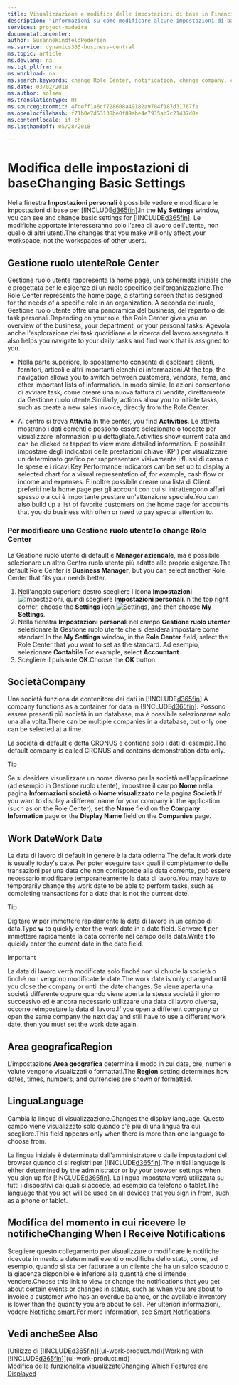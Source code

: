 ```yaml
---
title: Visualizzazione e modifica delle impostazioni di base in Financials | Documenti Microsoft
description: "Informazioni su come modificare alcune impostazioni di base in Financials, ad esempio, la Gestione ruolo utente, la società o la data di lavoro."
services: project-madeira
documentationcenter: 
author: SusanneWindfeldPedersen
ms.service: dynamics365-business-central
ms.topic: article
ms.devlang: na
ms.tgt_pltfrm: na
ms.workload: na
ms.search.keywords: change Role Center, notification, change company, change work date
ms.date: 03/02/2018
ms.author: solsen
ms.translationtype: HT
ms.sourcegitcommit: 4fceff1a6cf728608a49182a9704f187d31767fe
ms.openlocfilehash: f71b0e7d53138be0f89abe4e7935ab7c21437d8e
ms.contentlocale: it-ch
ms.lasthandoff: 05/28/2018

---
```

# <a name="changing-basic-settings"></a><span data-ttu-id="516dc-103">Modifica delle impostazioni di base</span><span class="sxs-lookup"><span data-stu-id="516dc-103">Changing Basic Settings</span></span>
<span data-ttu-id="516dc-104">Nella finestra **Impostazioni personali** è possibile vedere e modificare le impostazioni di base per [!INCLUDE[d365fin](includes/d365fin_md.md)].</span><span class="sxs-lookup"><span data-stu-id="516dc-104">In the **My Settings** window, you can see and change basic settings for [!INCLUDE[d365fin](includes/d365fin_md.md)].</span></span> <span data-ttu-id="516dc-105">Le modifiche apportate interesseranno solo l'area di lavoro dell'utente, non quello di altri utenti.</span><span class="sxs-lookup"><span data-stu-id="516dc-105">The changes that you make will only affect your workspace; not the workspaces of other users.</span></span>  

## <a name="role-center"></a><span data-ttu-id="516dc-106">Gestione ruolo utente</span><span class="sxs-lookup"><span data-stu-id="516dc-106">Role Center</span></span>
<span data-ttu-id="516dc-107">Gestione ruolo utente rappresenta la home page, una schermata iniziale che è progettata per le esigenze di un ruolo specifico dell'organizzazione.</span><span class="sxs-lookup"><span data-stu-id="516dc-107">The Role Center represents the home page, a starting screen that is designed for the needs of a specific role in an organization.</span></span> <span data-ttu-id="516dc-108">A seconda del ruolo, Gestione ruolo utente offre una panoramica del business, del reparto o dei task personali.</span><span class="sxs-lookup"><span data-stu-id="516dc-108">Depending on your role, the Role Center gives you an overview of the business, your department, or your personal tasks.</span></span> <span data-ttu-id="516dc-109">Agevola anche l'esplorazione dei task quotidiane e la ricerca del lavoro assegnato.</span><span class="sxs-lookup"><span data-stu-id="516dc-109">It also helps you navigate to your daily tasks and find work that is assigned to you.</span></span>

-   <span data-ttu-id="516dc-110">Nella parte superiore, lo spostamento consente di esplorare clienti, fornitori, articoli e altri importanti elenchi di informazioni.</span><span class="sxs-lookup"><span data-stu-id="516dc-110">At the top, the navigation allows you to switch between customers, vendors, items, and other important lists of information.</span></span> <span data-ttu-id="516dc-111">In modo simile, le azioni consentono di avviare task, come creare una nuova fattura di vendita, direttamente da Gestione ruolo utente.</span><span class="sxs-lookup"><span data-stu-id="516dc-111">Similarly, actions allow you to initiate tasks, such as create a new sales invoice, directly from the Role Center.</span></span>

-   <span data-ttu-id="516dc-112">Al centro si trova **Attività**.</span><span class="sxs-lookup"><span data-stu-id="516dc-112">In the center, you find **Activities**.</span></span> <span data-ttu-id="516dc-113">Le attività mostrano i dati correnti e possono essere selezionate o toccate per visualizzare informazioni più dettagliate.</span><span class="sxs-lookup"><span data-stu-id="516dc-113">Activities show current data and can be clicked or tapped to view more detailed information.</span></span> <span data-ttu-id="516dc-114">È possibile impostare degli indicatori delle prestazioni chiave (KPI) per visualizzare un determinato grafico per rappresentare visivamente i flussi di cassa o le spese e i ricavi.</span><span class="sxs-lookup"><span data-stu-id="516dc-114">Key Performance Indicators can be set up to display a selected chart for a visual representation of, for example, cash flow or income and expenses.</span></span> <span data-ttu-id="516dc-115">È inoltre possibile creare una lista di Clienti preferiti nella home page per gli account con cui si intrattengono affari spesso o a cui è importante prestare un'attenzione speciale.</span><span class="sxs-lookup"><span data-stu-id="516dc-115">You can also build up a list of favorite customers on the home page for accounts that you do business with often or need to pay special attention to.</span></span>

### <a name="to-change-role-center"></a><span data-ttu-id="516dc-116">Per modificare una Gestione ruolo utente</span><span class="sxs-lookup"><span data-stu-id="516dc-116">To change Role Center</span></span>
<span data-ttu-id="516dc-117">La Gestione ruolo utente di default è **Manager aziendale**, ma è possibile selezionare un altro Centro ruolo utente più adatto alle proprie esigenze.</span><span class="sxs-lookup"><span data-stu-id="516dc-117">The default Role Center is **Business Manager**, but you can select another Role Center that fits your needs better.</span></span>
1. <span data-ttu-id="516dc-118">Nell'angolo superiore destro scegliere l'icona **Impostazioni** ![Impostazioni](media/ui-experience/settings_icon_small.png "icona Impostazioni per Gestione ruolo utente"), quindi scegliere **Impostazioni personali**.</span><span class="sxs-lookup"><span data-stu-id="516dc-118">In the top right corner, choose the **Settings** icon ![Settings](media/ui-experience/settings_icon_small.png "Settings icon for role center"), and then choose **My Settings**.</span></span>
2. <span data-ttu-id="516dc-119">Nella fienstra **Impostazioni personali** nel campo **Gestione ruolo utenter** selezionare la Gestione ruolo utente che si desidera impostare come standard.</span><span class="sxs-lookup"><span data-stu-id="516dc-119">In the **My Settings** window, in the **Role Center** field, select the Role Center that you want to set as the standard.</span></span> <span data-ttu-id="516dc-120">Ad esempio, selezionare **Contabile**.</span><span class="sxs-lookup"><span data-stu-id="516dc-120">For example, select **Accountant**.</span></span>
3. <span data-ttu-id="516dc-121">Scegliere il pulsante **OK**.</span><span class="sxs-lookup"><span data-stu-id="516dc-121">Choose the **OK** button.</span></span>

## <a name="company"></a><span data-ttu-id="516dc-122">Società</span><span class="sxs-lookup"><span data-stu-id="516dc-122">Company</span></span>
<span data-ttu-id="516dc-123">Una società funziona da contenitore dei dati in [!INCLUDE[d365fin](includes/d365fin_md.md)].</span><span class="sxs-lookup"><span data-stu-id="516dc-123">A company functions as a container for data in [!INCLUDE[d365fin](includes/d365fin_md.md)].</span></span> <span data-ttu-id="516dc-124">Possono essere presenti più società in un database, ma è possibile selezionarne solo una alla volta.</span><span class="sxs-lookup"><span data-stu-id="516dc-124">There can be multiple companies in a database, but only one can be selected at a time.</span></span>

<span data-ttu-id="516dc-125">La società di default è detta CRONUS e contiene solo i dati di esempio.</span><span class="sxs-lookup"><span data-stu-id="516dc-125">The default company is called CRONUS and contains demonstration data only.</span></span>

> [!TIP]  
>   <span data-ttu-id="516dc-126">Se si desidera visualizzare un nome diverso per la società nell'applicazione (ad esempio in Gestione ruolo utente), impostare il campo **Nome** nella pagina **Informazioni società** o **Nome visualizzato** nella pagina **Società**.</span><span class="sxs-lookup"><span data-stu-id="516dc-126">If you want to display a different name for your company in the application (such as on the Role Center), set the **Name** field on the **Company Information** page or the **Display Name** field on the **Companies** page.</span></span>  

## <a name="work-date"></a><span data-ttu-id="516dc-127">Work Date</span><span class="sxs-lookup"><span data-stu-id="516dc-127">Work Date</span></span>
<span data-ttu-id="516dc-128">La data di lavoro di default in genere è la data odierna.</span><span class="sxs-lookup"><span data-stu-id="516dc-128">The default work date is usually today's date.</span></span> <span data-ttu-id="516dc-129">Per poter eseguire task quali il completamento delle transazioni per una data che non corrisponde alla data corrente, può essere necessario modificare temporaneamente la data di lavoro.</span><span class="sxs-lookup"><span data-stu-id="516dc-129">You may have to temporarily change the work date to be able to perform tasks, such as completing transactions for a date that is not the current date.</span></span>

> [!TIP]  
>   <span data-ttu-id="516dc-130">Digitare **w** per immettere rapidamente la data di lavoro in un campo di data.</span><span class="sxs-lookup"><span data-stu-id="516dc-130">Type **w** to quickly enter the work date in a date field.</span></span> <span data-ttu-id="516dc-131">Scrivere **t** per immettere rapidamente la data corrente nel campo della data.</span><span class="sxs-lookup"><span data-stu-id="516dc-131">Write **t** to quickly enter the current date in the date field.</span></span>

> [!IMPORTANT]  
>   <span data-ttu-id="516dc-132">La data di lavoro verrà modificata solo finché non si chiude la società o finché non vengono modificate le date.</span><span class="sxs-lookup"><span data-stu-id="516dc-132">The work date is only changed until you close the company or until the date changes.</span></span> <span data-ttu-id="516dc-133">Se viene aperta una società differente oppure quando viene aperta la stessa società il giorno successivo ed è ancora necessario utilizzare una data di lavoro diversa, occorre reimpostare la data di lavoro.</span><span class="sxs-lookup"><span data-stu-id="516dc-133">If you open a different company or open the same company the next day and still have to use a different work date, then you must set the work date again.</span></span>

## <a name="region"></a><span data-ttu-id="516dc-134">Area geografica</span><span class="sxs-lookup"><span data-stu-id="516dc-134">Region</span></span>
<span data-ttu-id="516dc-135">L'impostazione **Area geografica** determina il modo in cui date, ore, numeri e valute vengono visualizzati o formattati.</span><span class="sxs-lookup"><span data-stu-id="516dc-135">The **Region** setting determines how dates, times, numbers, and currencies are shown or formatted.</span></span>   


## <a name="language"></a><span data-ttu-id="516dc-136">Lingua</span><span class="sxs-lookup"><span data-stu-id="516dc-136">Language</span></span>
<span data-ttu-id="516dc-137">Cambia la lingua di visualizzazione.</span><span class="sxs-lookup"><span data-stu-id="516dc-137">Changes the display language.</span></span> <span data-ttu-id="516dc-138">Questo campo viene visualizzato solo quando c'è più di una lingua tra cui scegliere.</span><span class="sxs-lookup"><span data-stu-id="516dc-138">This field appears only when there is more than one language to choose from.</span></span> 

<span data-ttu-id="516dc-139">La lingua iniziale è determinata dall'amministratore o dalle impostazioni del browser quando ci si registri per [!INCLUDE[d365fin](includes/d365fin_md.md)].</span><span class="sxs-lookup"><span data-stu-id="516dc-139">The initial language is either determined by the administrator or by your browser settings when you sign up for [!INCLUDE[d365fin](includes/d365fin_md.md)].</span></span> <span data-ttu-id="516dc-140">La lingua impostata verrà utilizzata su tutti i dispositivi dai quali si accede, ad esempio da telefono o tablet.</span><span class="sxs-lookup"><span data-stu-id="516dc-140">The language that you set will be used on all devices that you sign in from, such as a phone or tablet.</span></span> 

## <a name="changing-when-i-receive-notifications"></a><span data-ttu-id="516dc-141">Modifica del momento in cui ricevere le notifiche</span><span class="sxs-lookup"><span data-stu-id="516dc-141">Changing When I Receive Notifications</span></span>
<span data-ttu-id="516dc-142">Scegliere questo collegamento per visualizzare o modificare le notifiche ricevute in merito a determinati eventi o modifiche dello stato, come, ad esempio, quando si sta per fatturare a un cliente che ha un saldo scaduto o la giacenza disponibile è inferiore alla quantità che si intende vendere.</span><span class="sxs-lookup"><span data-stu-id="516dc-142">Choose this link to view or change the notifications that you get about certain events or changes in status, such as when you are about to invoice a customer who has an overdue balance, or the available inventory is lower than the quantity you are about to sell.</span></span> <span data-ttu-id="516dc-143">Per ulteriori informazioni, vedere [Notifiche smart](ui-smart-notifications.md).</span><span class="sxs-lookup"><span data-stu-id="516dc-143">For more information, see [Smart Notifications](ui-smart-notifications.md).</span></span>

## <a name="see-also"></a><span data-ttu-id="516dc-144">Vedi anche</span><span class="sxs-lookup"><span data-stu-id="516dc-144">See Also</span></span>
<span data-ttu-id="516dc-145">[Utilizzo di [!INCLUDE[d365fin](includes/d365fin_md.md)]](ui-work-product.md)</span><span class="sxs-lookup"><span data-stu-id="516dc-145">[Working with [!INCLUDE[d365fin](includes/d365fin_md.md)]](ui-work-product.md)</span></span>  
[<span data-ttu-id="516dc-146">Modifica delle funzionalità visualizzate</span><span class="sxs-lookup"><span data-stu-id="516dc-146">Changing Which Features are Displayed</span></span>](ui-experiences.md)  

